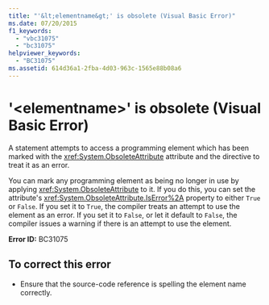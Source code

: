 ```yaml
---
title: "'&lt;elementname&gt;' is obsolete (Visual Basic Error)"
ms.date: 07/20/2015
f1_keywords: 
  - "vbc31075"
  - "bc31075"
helpviewer_keywords: 
  - "BC31075"
ms.assetid: 614d36a1-2fba-4d03-963c-1565e88b08a6
---
```

# '&lt;elementname&gt;' is obsolete (Visual Basic Error)
A statement attempts to access a programming element which has been marked with the <xref:System.ObsoleteAttribute> attribute and the directive to treat it as an error.  
  
 You can mark any programming element as being no longer in use by applying <xref:System.ObsoleteAttribute> to it. If you do this, you can set the attribute's <xref:System.ObsoleteAttribute.IsError%2A> property to either `True` or `False`. If you set it to `True`, the compiler treats an attempt to use the element as an error. If you set it to `False`, or let it default to `False`, the compiler issues a warning if there is an attempt to use the element.  
  
 **Error ID:** BC31075  
  
## To correct this error  
  
-   Ensure that the source-code reference is spelling the element name correctly.